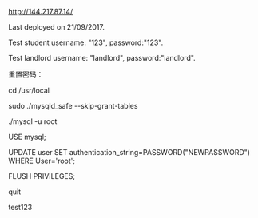 http://144.217.87.14/

Last deployed on 21/09/2017.

Test student username: "123", password:"123".

Test landlord username: "landlord", password:"landlord".


重置密码：

cd /usr/local

sudo ./mysqld_safe --skip-grant-tables

./mysql -u root

USE mysql;

UPDATE user SET authentication_string=PASSWORD("NEWPASSWORD") WHERE User='root';

FLUSH PRIVILEGES;

quit

test123
